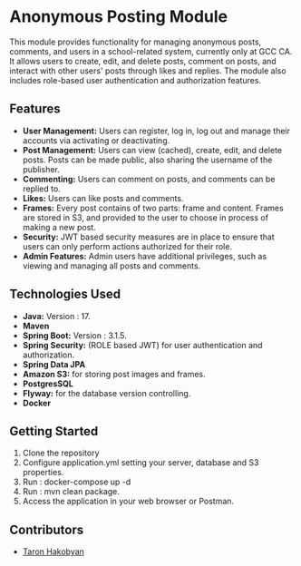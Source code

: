 # Anonymous Posting Module

This module provides functionality for managing anonymous posts, comments,
and users in a school-related system, currently only at GCC CA. It allows users to create,
edit, and delete posts, comment on posts, and interact with other
users' posts through likes and replies. The module also includes role-based user
authentication and authorization features.

## Features

- **User Management:** Users can register, log in, log out and manage their accounts via activating or deactivating.
- **Post Management:** Users can view (cached), create, edit, and delete posts. Posts can be made public, also sharing the
  username of the publisher.
- **Commenting:** Users can comment on posts, and comments can be replied to.
- **Likes:** Users can like posts and comments.
- **Frames:** Every post contains of two parts: frame and content. Frames are stored in S3, and provided to the user to choose in
  process of making a new post.
- **Security:** JWT based security measures are in place to ensure that users can only perform actions authorized for
  their role.
- **Admin Features:** Admin users have additional privileges, such as viewing and managing all posts and comments.

## Technologies Used

- **Java:** Version : 17.
- **Maven**
- **Spring Boot:** Version : 3.1.5.
- **Spring Security:** (ROLE based JWT) for user authentication and authorization.
- **Spring Data JPA**
- **Amazon S3:** for storing post images and frames.
- **PostgresSQL**
- **Flyway:** for the database version controlling.
- **Docker** 

## Getting Started

1. Clone the repository
2. Configure application.yml setting your server, database and S3 properties.
3. Run : docker-compose up -d
4. Run : mvn clean package.
5. Access the application in your web browser or Postman.

## Contributors

- [Taron Hakobyan](https://www.linkedin.com/in/tarhakobian)


